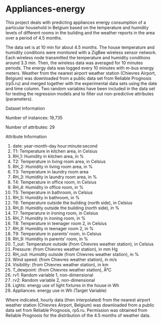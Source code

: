 # Appliances-energy
This project deals with predicting appliances energy consumption of a particular household in Belgium based on the temperature and humidity levels of different rooms in the building and the weather reports in the area over a period of 4.5 months.

The data set is at 10 min for about 4.5 months. The house temperature and humidity conditions were monitored with a ZigBee wireless sensor network. Each wireless node transmitted the temperature and humidity conditions around 3.3 min. Then, the wireless data was averaged for 10 minutes periods. The energy data was logged every 10 minutes with m-bus energy meters. Weather from the nearest airport weather station (Chievres Airport, Belgium) was downloaded from a public data set from Reliable Prognosis (rp5.ru) and merged together with the experimental data sets using the date and time column. Two random variables have been included in the data set for testing the regression models and to filter out non-predictive attributes (parameters).

Dataset Information

Number of instances: 19,735

Number of attributes: 29

Attribute Information

1. date: year-month-day hour:minute:second
2. T1: Temperature in kitchen area, in Celsius
3. RH_1: Humidity in kitchen area, in %
4. T2: Temperature in living room area, in Celsius
5. RH_2: Humidity in living room area, in %
6. T3: Temperature in laundry room area
7. RH_3: Humidity in laundry room area, in %
8. T4: Temperature in office room, in Celsius
9. RH_4: Humidity in office room, in %
10. T5: Temperature in bathroom, in Celsius
11. RH_5: Humidity in bathroom, in %
12. T6: Temperature outside the building (north side), in Celsius
13. RH_6: Humidity outside the building (north side), in %
14. T7: Temperature in ironing room, in Celsius
15. RH_7: Humidity in ironing room, in %
16. T8: Temperature in teenager room 2, in Celsius
17. RH_8: Humidity in teenager room 2, in %
18. T9: Temperature in parents’ room, in Celsius
19. RH_9: Humidity in parents’ room, in %
20. T_out: Temperature outside (from Chievres weather station), in Celsius
21. Pressure: (from Chievres weather station), in mm Hg
22. RH_out: Humidity outside (from Chievres weather station), in %
23. Wind speed: (from Chievres weather station), in m/s
24. Visibility: (from Chievres weather station), in km
25. T_dewpoint: (from Chievres weather station), Â°C
26. rv1: Random variable 1, non-dimensional
27. rv2: Random variable 2, non-dimensional
28. Lights: energy use of light fixtures in the house in Wh
29. Appliances: energy use in Wh (Target Variable)

Where indicated, hourly data (then interpolated) from the nearest airport weather station (Chievres Airport, Belgium) was downloaded from a public data set from Reliable Prognosis, rp5.ru. Permission was obtained from Reliable Prognosis for the distribution of the 4.5 months of weather data.
